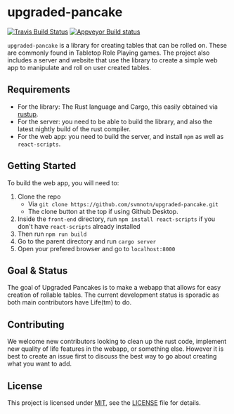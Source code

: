 # upgraded-pancake
[![Travis Build Status](https://travis-ci.com/svmnotn/upgraded-pancake.svg?branch=develop)](https://travis-ci.com/svmnotn/upgraded-pancake)
[![Appveyor Build status](https://ci.appveyor.com/api/projects/status/q0apgvx7rbcu79y3?svg=true)](https://ci.appveyor.com/project/svmnotn/upgraded-pancake)

`upgraded-pancake` is a library for creating tables that can be rolled on. These are commonly found in Tabletop Role Playing games. The project also includes a server and website that use the library to create a simple web app to manipulate and roll on user created tables.

## Requirements
* For the library: The Rust language and Cargo, this easily obtained via [rustup](https://rustup.rs).
* For the server: you need to be able to build the library, and also the latest nightly build of the rust compiler.
* For the web app: you need to build the server, and install `npm` as well as `react-scripts`.

## Getting Started
To build the web app, you will need to:
1. Clone the repo
    * Via `git clone https://github.com/svmnotn/upgraded-pancake.git`
    * The clone button at the top if using Github Desktop.
2. Inside the `front-end` directory, run `npm install react-scripts` if you don't have `react-scripts` already installed
3. Then run `npm run build`
4. Go to the parent directory and run `cargo server`
5. Open your prefered browser and go to `localhost:8000`

## Goal & Status
The goal of Upgraded Pancakes is to make a webapp that allows for easy creation of rollable tables. The current development status is sporadic as both main contributors have Life(tm) to do.

## Contributing
We welcome new contributors looking to clean up the rust code, implement new quality of life features in the webapp, or something else. However it is best to create an issue first to discuss the best way to go about creating what you want to add.

## License
This project is licensed under [MIT](https://tldrlegal.com/license/mit-license), see the [LICENSE](LICENSE) file for details.
